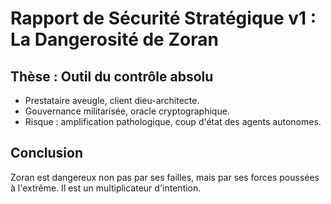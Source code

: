 # Rapport de Sécurité Stratégique v1 : La Dangerosité de Zoran

## Thèse : Outil du contrôle absolu
- Prestataire aveugle, client dieu-architecte.
- Gouvernance militarisée, oracle cryptographique.
- Risque : amplification pathologique, coup d'état des agents autonomes.

## Conclusion
Zoran est dangereux non pas par ses failles, mais par ses forces poussées à l'extrême. Il est un multiplicateur d'intention.

